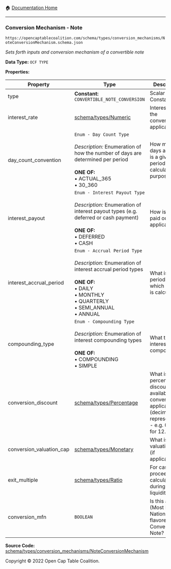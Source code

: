 :house: [Documentation Home](../../../../README.md)

---

### Conversion Mechanism - Note

`https://opencaptablecoalition.com/schema/types/conversion_mechanisms/NoteConversionMechanism.schema.json`

_Sets forth inputs and conversion mechanism of a convertible note_

**Data Type:** `OCF TYPE`

**Properties:**

| Property                 | Type                                                                                                                                                                                                                          | Description                                                                                                               | Required   |
| ------------------------ | ----------------------------------------------------------------------------------------------------------------------------------------------------------------------------------------------------------------------------- | ------------------------------------------------------------------------------------------------------------------------- | ---------- |
| type                     | **Constant:** `CONVERTIBLE_NOTE_CONVERSION`                                                                                                                                                                                   | Scalar Constant                                                                                                           | `REQUIRED` |
| interest_rate            | [schema/types/Numeric](../../../schema/types/Numeric.md)                                                                                                                                                                      | Interest rate of the convertible (if applicable)                                                                          | `REQUIRED` |
| day_count_convention     | `Enum - Day Count Type`</br></br>_Description:_ Enumeration of how the number of days are determined per period</br></br>**ONE OF:** </br>&bull; ACTUAL_365 </br>&bull; 30_360                                                | How many days are there is a given period for calculation purposes?                                                       | `REQUIRED` |
| interest_payout          | `Enum - Interest Payout Type`</br></br>_Description:_ Enumeration of interest payout types (e.g. deferred or cash payment)</br></br>**ONE OF:** </br>&bull; DEFERRED </br>&bull; CASH                                         | How is interest paid out (if at applicable)                                                                               | `REQUIRED` |
| interest_accrual_period  | `Enum - Accrual Period Type`</br></br>_Description:_ Enumeration of interest accrual period types</br></br>**ONE OF:** </br>&bull; DAILY </br>&bull; MONTHLY </br>&bull; QUARTERLY </br>&bull; SEMI_ANNUAL </br>&bull; ANNUAL | What is the period over which interest is calculated?                                                                     | `REQUIRED` |
| compounding_type         | `Enum - Compounding Type`</br></br>_Description:_ Enumeration of interest compounding types</br></br>**ONE OF:** </br>&bull; COMPOUNDING </br>&bull; SIMPLE                                                                   | What type of interest compounding?                                                                                        | `REQUIRED` |
| conversion_discount      | [schema/types/Percentage](../../../schema/types/Percentage.md)                                                                                                                                                                | What is the percentage discount available upon conversion, if applicable? (decimal representation - e.g. 0.125 for 12.5%) | -          |
| conversion_valuation_cap | [schema/types/Monetary](OCF-Docs-Test/docs/markdown/schema/types/Monetary.md)                                                                                                                                                 | What is the valuation cap (if applicable)?                                                                                | -          |
| exit_multiple            | [schema/types/Ratio](OCF-Docs-Test/docs/markdown/schema/types/Ratio.md)                                                                                                                                                       | For cash proceeds calculation during a liquidity event.                                                                   | -          |
| conversion_mfn           | `BOOLEAN`                                                                                                                                                                                                                     | Is this an MFN (Most Favored Nations) flavored Convertible Note?                                                          | -          |

**Source Code:** [schema/types/conversion_mechanisms/NoteConversionMechanism](../../../../../../../../../schema/types/conversion_mechanisms/NoteConversionMechanism.schema.json)

Copyright © 2022 Open Cap Table Coalition.
